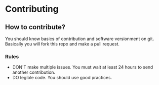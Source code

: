 # Contributing
## How to contribute?

You should know basics of contribution and software versionment on git. 
Basically you will fork this repo and make a pull request.

### Rules

* DON'T make multiple issues. You must wait at least 24 hours to send another contribution.
* DO legible code. You should use good practices.
